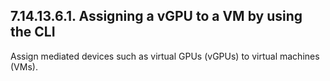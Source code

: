 ## 7.14.13.6.1. Assigning a vGPU to a VM by using the CLI

Assign mediated devices such as virtual GPUs (vGPUs) to virtual machines (VMs).

